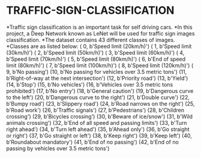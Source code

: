 # TRAFFIC-SIGN-CLASSIFICATION
*Traffic sign classification is an important task for self driving cars.
*In this project, a Deep Network known as LeNet will be used for traffic sign images classification.
*The dataset contains 43 different classes of images. 
*Classes are as listed below: 
( 0, b'Speed limit (20km/h)') ( 1, b'Speed limit (30km/h)') ( 2, b'Speed limit (50km/h)') ( 3, b'Speed limit (60km/h)') ( 4, b'Speed limit (70km/h)') 
( 5, b'Speed limit (80km/h)') ( 6, b'End of speed limit (80km/h)') ( 7, b'Speed limit (100km/h)') ( 8, b'Speed limit (120km/h)') ( 9, b'No passing') 
(10, b'No passing for vehicles over 3.5 metric tons') (11, b'Right-of-way at the next intersection') (12, b'Priority road') (13, b'Yield') (14, b'Stop') 
(15, b'No vehicles') (16, b'Vehicles over 3.5 metric tons prohibited') (17, b'No entry')
(18, b'General caution') (19, b'Dangerous curve to the left')
(20, b'Dangerous curve to the right') (21, b'Double curve')
(22, b'Bumpy road') (23, b'Slippery road')
(24, b'Road narrows on the right') (25, b'Road work')
(26, b'Traffic signals') (27, b'Pedestrians') (28, b'Children crossing')
(29, b'Bicycles crossing') (30, b'Beware of ice/snow')
(31, b'Wild animals crossing')
(32, b'End of all speed and passing limits') (33, b'Turn right ahead')
(34, b'Turn left ahead') (35, b'Ahead only') (36, b'Go straight or right')
(37, b'Go straight or left') (38, b'Keep right') (39, b'Keep left')
(40, b'Roundabout mandatory') (41, b'End of no passing')
(42, b'End of no passing by vehicles over 3.5 metric tons')
